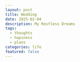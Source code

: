 ```yaml
---
layout: post
title: Wedding
date: 2025-02-04
description: My Restless Dreams
tags:
  - thoughts
  - hapiness
  - plans
categories: life
featured: false
---
```



